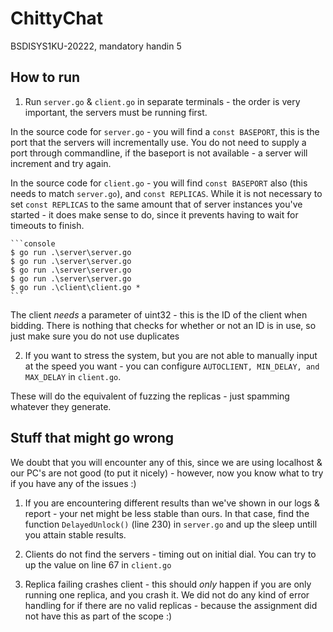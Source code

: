 # ChittyChat
BSDISYS1KU-20222, mandatory handin 5

##  How to run

 1. Run `server.go` & `client.go` in separate terminals - the order is very important, the servers must be running first. 
 
 In the source code for `server.go` - you will find a `const BASEPORT`, this is the port that the servers will incrementally use. You do not need to supply a port through commandline, if the baseport is not available - a server will increment and try again.

 In the source code for `client.go` - you will find `const BASEPORT` also (this needs to match `server.go`), and `const REPLICAS`. While it is not necessary to set `const REPLICAS` to the same amount that of server instances you've started - it does make sense to do, since it prevents having to wait for timeouts to finish.

    ```console
    $ go run .\server\server.go
    $ go run .\server\server.go
    $ go run .\server\server.go
    $ go run .\server\server.go
    $ go run .\client\client.go *
    ```
The client *needs* a parameter of uint32 - this is the ID of the client when bidding. There is nothing that checks for whether or not an ID is in use, so just make sure you do not use duplicates

2. If you want to stress the system, but you are not able to manually input at the speed you want - you can configure `AUTOCLIENT, MIN_DELAY, and MAX_DELAY` in `client.go`. 

These will do the equivalent of fuzzing the replicas - just spamming whatever they generate.

##  Stuff that might go wrong
We doubt that you will encounter any of this, since we are using localhost & our PC's are not good (to put it nicely) - however, now you know what to try if you have any of the issues :)

1. If you are encountering different results than we've shown in our logs & report - your net might be less stable than ours. In that case, find the function `DelayedUnlock()` (line 230) in `server.go` and up the sleep untill you attain stable results.

2. Clients do not find the servers - timing out on initial dial. You can try to up the value on line 67 in `client.go`

3. Replica failing crashes client - this should *only* happen if you are only running one replica, and you crash it. We did not do any kind of error handling for if there are no valid replicas - because the assignment did not have this as part of the scope :)